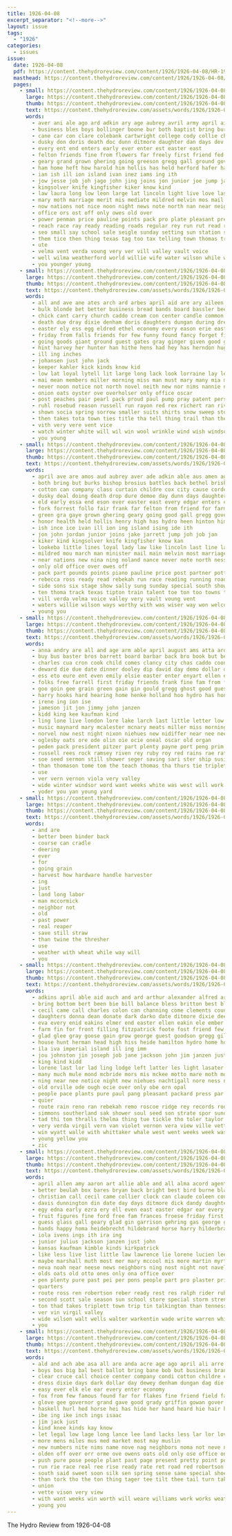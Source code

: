 ```yaml
---
title: 1926-04-08
excerpt_separator: "<!--more-->"
layout: issue
tags:
  - "1926"
categories:
  - issues
issue:
  date: 1926-04-08
  pdf: https://content.thehydroreview.com/content/1926/1926-04-08/HR-1926-04-08.pdf
  masthead: https://content.thehydroreview.com/content/1926/1926-04-08/masthead/HR-1926-04-08.jpg
  pages:
    - small: https://content.thehydroreview.com/content/1926/1926-04-08/small/HR-1926-04-08-01.jpg
      large: https://content.thehydroreview.com/content/1926/1926-04-08/large/HR-1926-04-08-01.jpg
      thumb: https://content.thehydroreview.com/content/1926/1926-04-08/thumbnails/HR-1926-04-08-01.jpg
      text: https://content.thehydroreview.com/assets/words/1926/1926-04-08/HR-1926-04-08-01.txt
      words:
        - aver ani ale ago ard adkin ary age aubrey avril army april aid and all aud august amen alter agent alway are able amarillo
        - business bles boys bollinger boone bur both baptist bring burkhalter begin best bridgeport betty beryl back bethel bride binger big bridges brisk but born broad burks brosius bran begun been bishop boy brought bell
        - cane car con clare colebank cartwright college cody collie church corn cleverly candi cause company caddo cole cold call christ come cotton cordell cloud carl cost claes class civil chief collier carnegie curtain can count county conser cecil claus city
        - dusky don doris death doc dunn ditmore daughter dan days dev der doubt day doing date degree doctor during dash damper daughters dinner deal drew dure dian
        - every ent end enters early ever enter est easter east
        - felton friends fine from flowers far freely first friend fed fork few fie free friday field for foy frank farm fought fare fee former fair
        - geary grand grown ghering going greeson gregg gall ground govern george good given gra glad gordon gut groom governor green glee grace gave gray grays grandson gail grain
        - ham home heft how harold him hollis has held herford hafer haye hinton half hart honor halsell helma honesty homa hamons hay hydro hard hose her helen hence health hilo hold had henry high
        - ian ish ill ion island ivan inez iams ing ith
        - jow jesse job joh jago john jing joins jon junior joe jump jake
        - kingsolver knife kingfisher kiker know kind
        - law laura long low leon large lat lincoln light live love lasley lead laughter like last life little laws lor lighter learn lookeba list line louise lovely lue loyal lad lou lines latter leslie lie lorene
        - mary moth marriage merit mis mediate mildred melvin mos mail mile mention matter most march much many men mable made miss maidens mans music mura miller minister mer mission mar morning more mus medal monday mason mon must may main mcnary mound man
        - now nations not nice noon night news note north nan near neighbors noland nold never nina newton ness nine new nance
        - office ors ost off only owes old over
        - power penman price pauline points pack pro plate pleasant pretty part potter piece perle palm pott post pole plain putt page partner per past people press piano purcell place phillip pounds
        - reach race ray ready reading roads regular rey run rut read running rock rogers ruzicka real ross rebekah rose
        - seo small say school sale seigle sunday setting sun station sally shall stocking simmons shown still sons sell streets steel spoon staple score sides south sue son sixt space set sister show subject sung stockton second street sept stranger sea star staph stage service sherman special see side such schools saturday sermon state santa stange states seed ship she story staples
        - them tice then thing texas tag too tax telling town thomas train trees tom times take ton ties tipton talent tay the thy track than thoma towns thomason tak thou ted taken thyng
        - ute
        - velma vent verda voung very ver vill valley vault voice
        - well wilma weatherford world willie wife water wilson while white williams won wells was ways work winners worthy wide walk week wiser weeks wish wesley waller willia wil william welcome with will
        - you younger young
    - small: https://content.thehydroreview.com/content/1926/1926-04-08/small/HR-1926-04-08-02.jpg
      large: https://content.thehydroreview.com/content/1926/1926-04-08/large/HR-1926-04-08-02.jpg
      thumb: https://content.thehydroreview.com/content/1926/1926-04-08/thumbnails/HR-1926-04-08-02.jpg
      text: https://content.thehydroreview.com/assets/words/1926/1926-04-08/HR-1926-04-08-02.txt
      words:
        - all and ave ane ates arch ard arbes april aid are ary aileen algiers american ago
        - bulk blonde bet better business bread bands board bassler bees brands belle but brown ber been boy bert bone boys buy burgman bows blaine boone bry baby bryson bennett back birth best big
        - chick cant carry church caddo cream con center candle common city came claire centra court carl cake ches cha chamber comes cabbage county char constance can clay come colebank
        - death due dray dixie denham doris daughters dungan during dresser dewey doubt dorothy dinner dark day date
        - easter ely ess egg eldred ethel economy every eason erie east earl
        - friday from falls friends for few funny found fancy forget first free fall far face frank fron fun fair famous fines fox frost finer florsheim florida
        - going goods giant ground guest gates gray ginger given good grit groce glenn george gene garden
        - hint harvey her hunter han hithe hens had hey has herndon hugh him holding honor hard hope harrison home
        - ill ing inches
        - johansen just john jack
        - keeper kahler kick kinds know kid
        - low lat loyal lytell lit large long lack look lorraine lay les love lands life little light line leona leather loretta leaders lower laura land lone lizzie last less lights longer louise like
        - mai mean members miller morning miss man must mary many mia most men money moment mens much mori may march more meuse meal maki made
        - never noon notice not north novel neith new nor nims nannie northern night numbers now
        - onion oats oyster ove overholser only office oscar
        - post peaches pair pearl pack proud paul pump pray patent persons present plenty pickford paper per piet plants pretty plain pany
        - ruhl rosebud reason russell run rayon red rex richert ran river rom
        - shown socia spring sorrow smaller suits shirts snow sweep stock school summer such shells southern stratton stay story summers still saturday style starring smith see son small sam say sunday sahara september ser store smart state season stout south special she subject station states silks
        - then takes tota town ties title tha tell thing trail than the ton touch tone them truly
        - vith very vere vent vice
        - watch winter white will wil win wool wrinkle wind wish windsor wife well weather wee want wear was while with work week
        - you young
    - small: https://content.thehydroreview.com/content/1926/1926-04-08/small/HR-1926-04-08-03.jpg
      large: https://content.thehydroreview.com/content/1926/1926-04-08/large/HR-1926-04-08-03.jpg
      thumb: https://content.thehydroreview.com/content/1926/1926-04-08/thumbnails/HR-1926-04-08-03.jpg
      text: https://content.thehydroreview.com/assets/words/1926/1926-04-08/HR-1926-04-08-03.txt
      words:
        - april ave are amos aud aubrey aver ade adkin able aus amen ago alter amarillo apter ath all august ali and avril aid agent army ard age
        - both bring but burks bishop brosius battles back bethel brisk big bur bridges bollinger block bran blaine begin bride beryl boone betty baptist broad business binger boys burkhalter bridgeport born bell been best begun busi brought
        - cotton can company class curtain childre cox city cause cordell cecil collier cold cloud church carnegie conte carl colebank collie christians car corn chief call christ come chy candi county cane col clare cost cleverly college caddo cody carry
        - dusky deal doing death drop dure demoe day dunn days daughter dash degree daughters dian doc doctor dinner doris date damper doubt during dies drew ditmore
        - eld early essa end eson ever easter east every edgar enters enter evelyn
        - fork forrest follo fair frank far felton from friend for farm friday first free few former fine fee fought freel friends field flowers
        - green gra gaye grown ghering geary going good gall gregg gover given govern groom glee gordon grand gave governor glad grandson gray grays george greeson gram gail gress
        - honor health held hollis henry high has hydro heen hinton him helen ham hard her hin hom halsell hem hart hafer hope harold half home hen had honesty hilo hamons hamon how heir
        - ish ince ice ivan ill ion ing island ising ide ith
        - jon john jordan junior joins jake jarrett jump joh job jan
        - kiker kind kingsolver knife kingfisher know kan
        - lookeba little lines loyal lady law like lincoln last line lasley latter live lou lie list lue lad laws light love leon leader lovely lea lighter lorene large lans long lead land leslie laura louise lack life
        - mildred mou march man minister mail main melvin most marriage matter mura mer mat men mound merit must mcnary morning mare mans mus more mon may many music monday mention mile medal made much maidens miss mason
        - near nations new nina ning noland nance never note north ness news not name nice night neighbors nine noon now
        - only old office over owes off
        - pack part pounds points piano pauline price post partner potter per plate power palm partis pretty past piece pleasant pro place people press pole putt perle pastor pel
        - rebecca ross ready read rebekah run race reading running roads rock rogers rey ray rose reynolds regular ruhl reen reach
        - side sons six stage show sally sung sunday special south shown sale stocking son small saturday ser second stones stange sept space score streets square shall service staples such subject steel state sell schools suit stockton sun street still set star spoon sermon sherman student sides states she setting sang seed school sister see seigle simmons story stranger ship say streams station sea
        - ten thoma track texas tipton train talent toe ton too towns tax tay tor town thou thelma thomason ties tag ted thyng them then tice taken than the thomas take trees tom tak
        - vill verda velma voice valley very vault voung vent
        - waters willie wilson ways worthy with was wiser way won welcome water world wilma week while wide weatherford weeks williams well wile winners wife william wesley walk wish work wells waller will
        - young you
    - small: https://content.thehydroreview.com/content/1926/1926-04-08/small/HR-1926-04-08-04.jpg
      large: https://content.thehydroreview.com/content/1926/1926-04-08/large/HR-1926-04-08-04.jpg
      thumb: https://content.thehydroreview.com/content/1926/1926-04-08/thumbnails/HR-1926-04-08-04.jpg
      text: https://content.thehydroreview.com/assets/words/1926/1926-04-08/HR-1926-04-08-04.txt
      words:
        - anna andry are all and age arm able april august ams atta ard arts ald america alfred ani alexander
        - buy bus baster bros barrett board barbar back bro book but berwick butler bill bartgis byron block books blizzard billie bryson been better
        - charles cua cron cook child comes clancy city chas caddo coon copus colon cox cedar clerk claney county cal check crissman can cole clarence colony came call childers clair cattle caller crane certain chambers collier chest
        - deward die due date dinner dooley dip david day demo dollar donte daughter
        - ess eto eure ent even emily elsie easter enter enyart ellen evans ella epperly end esther edgington every eid eakins elle emery elvera earnest ethel earl
        - folks free farrell first friday friends frank fine fam from field frid for fallen felton fish farm fire friesen faster famous fost
        - goo goin gee grain green gain gin gould gregg ghost good guest gaylor given grace george general guy
        - harry hooks hard hearing home henke holland hoo hydro has hon her harp hasbrook heron held hearty homes house herndon had henry hendon hada hattie
        - irene ing ion ise
        - jameson jit jon jimmy john janzen
        - kidd king kee kaufman kind
        - ling lone live london lore lake larch last little letter low lorene let lord law long
        - music maynard mary mcalester mcnary meats miller miss morning mile means mauk mena mae money must monday men monarch mond menary most mar mon meal mckay mose mound morgan made
        - norvel now nest night nixon niehues new nidiffer near nee need
        - oglesby oats ore ode olin oie ocie oneal oscar old organ
        - peden pack president pitzer part plenty payne port peng prim pretty ping public powder packard people price place pent plant past painting
        - russell rees rock ramsey riven rey ruby roy red rains rae rates rockhold ralph rat ridge reno ray ruth rowland
        - soe seed sermon still shower seger saving sari ster ship susie standard supper state seeds sama sor soi save sun shanks subject ser seal say spring speech stewart sup smith shawnee sunday set saturday sick shown sees said silk sien summer store shen school see sermons schoo siege south strong spain suter sad she
        - than thomason tome tom the teach thomas tha thurs tie triplett tailor taken tipton take thelma them
        - use
        - ver vern vernon viola very valley
        - wide winter windsor word want weeks white was west will work won wife week wind way wilson wes williams wish working whiteman write wool wit with weather went wetherbee why
        - yoder you yan young yard
    - small: https://content.thehydroreview.com/content/1926/1926-04-08/small/HR-1926-04-08-05.jpg
      large: https://content.thehydroreview.com/content/1926/1926-04-08/large/HR-1926-04-08-05.jpg
      thumb: https://content.thehydroreview.com/content/1926/1926-04-08/thumbnails/HR-1926-04-08-05.jpg
      text: https://content.thehydroreview.com/assets/words/1926/1926-04-08/HR-1926-04-08-05.txt
      words:
        - and are
        - better been binder back
        - course can cradle
        - deering
        - ever
        - for
        - going grain
        - harvest how hardware handle harvester
        - ing
        - just
        - land long labor
        - man mccormick
        - neighbor not
        - old
        - past power
        - real reaper
        - save still straw
        - than twine the thresher
        - use
        - weather with wheat while way will
        - you
    - small: https://content.thehydroreview.com/content/1926/1926-04-08/small/HR-1926-04-08-06.jpg
      large: https://content.thehydroreview.com/content/1926/1926-04-08/large/HR-1926-04-08-06.jpg
      thumb: https://content.thehydroreview.com/content/1926/1926-04-08/thumbnails/HR-1926-04-08-06.jpg
      text: https://content.thehydroreview.com/assets/words/1926/1926-04-08/HR-1926-04-08-06.txt
      words:
        - adkins april able aid auch and ard arthur alexander alfred art ace appleman are acy arm auxier angeles acres ater ale avis arline acord all atterberry allen alma
        - bring bottom bert been bie bill balance bless britton best blanch bay bickel bro beatty bila bethel bishop berry blose bride business bers but better baki belle bridgeport bob butler brown boy bud bis billy blanchard barnes
        - cecil came call charles colon can channing come clements county cleopatra crosswhite captain claude crane college clara cheseldine cone counts cau comi cane cold class col cot caddo cavendish choice corn cloud carver cox cope cooper caller church cook cheese cogar carte callin cour city chair carnegie cotterell
        - daughters donna dean donate dark darko date ditmore dixie deer dorn day david days dinner daughter during dane
        - eva every enid eakins elmer end easter ellen eakin ele ember everett edna egge ethel earl english ent elk
        - farm fin for front filling fitzpatrick foote fost friend few fear fast first frank flock falls fish field frida florida fleeman floyd friday fred felton friends freshman fern from
        - glad glee gray goose gain grow george guest goodson gregg gilmore grace gibbs good german getting gilchrist game governor
        - house hunt herman head high hiss heide hamilton hydro home hon henry holi hoo horse haye hol herndon hundred huss holker hubert hall hinton hope hazel halls haviland helen how hamond hail held had howard happ hal him hot her homes hour
        - ila iva imperial island ill ing imm
        - jou johnston jin joseph job jane jackson john jim janzen just jimmie joe
        - king kind kidd
        - lorene last lor lad ling lodge left latter les light lasater lucile lulu leghorn lead ladd lim lena long like lovely los
        - many much mule mond mcbride mors mis mckee motto mare moth most mile mary made marjorie members morris morning mil miller marshall mcnary mollie moore mer mak magnolia mules major mason monday meats miss miles might macallister mares
        - ning near nee notice night new niehues nachtigall nore ness not nora nay nims now noon
        - old orville ode ough ocie over only obe orn opal
        - people pace plants pure paul pang pleasant packard press par plan pee power place per plenty pearl past popp present part
        - quier
        - route rain reno ran rebekah remo roscoe ridge rey records room relic ruthie rhode ridenour ros ret ruby ray rent robert rec reading roy rogers rock ruth
        - simmons southerland sak shower soul seed son strate spor sunday subject smith smooth sow spring she second steeley saturday sun stormy stock springs sea seward station school see service stover stecker sal schmidt sudar stange sat south setting sons snow sis stott sale steiner shaw stiles shade shor sor soon star storm sues scott sister
        - tad thi tom thralls thelma thing tue tickle tho toler taylor toor tone tia tonic tra tor than the them twiggs tee ture toulouse team thu town thrush theron
        - very verda virgil vern van violet vernon vera view ville vette
        - win wyatt walle with whittaker whale west went weeks week was words wish waller want way white watt wall water wife wheeler work will weatherford worthy well
        - young yellow you
        - zic
    - small: https://content.thehydroreview.com/content/1926/1926-04-08/small/HR-1926-04-08-07.jpg
      large: https://content.thehydroreview.com/content/1926/1926-04-08/large/HR-1926-04-08-07.jpg
      thumb: https://content.thehydroreview.com/content/1926/1926-04-08/thumbnails/HR-1926-04-08-07.jpg
      text: https://content.thehydroreview.com/assets/words/1926/1926-04-08/HR-1926-04-08-07.txt
      words:
        - april allen amy aaron art allie able and all alma acord agent age aba alva ard are anna
        - better beulah box bares bryan back bright best bird burne blagg bill bernard buyers baby brands brecht but buy boys blue bell bank bring bickell been brings
        - christian call cecil came collier clock can claude coleen courts charley clyde clarence city cordell calis col crosswhite cedar charlie cheap clerk carl custer cone child car carry come cry carnegie chick charles company chronic cotton
        - davis dunnington din date day days ditmore dick dandy daughter dewey demotte dinner during dalke davenport door delbert dee deal doak
        - egy edna early ezra ery ell even east easter edgar ear every emerson ene easy els end elsie ent eichelberger
        - fruit figures fine ford free fam frances froese friday first frida fresh folsom from fred farm fry field fire forget few for friend
        - guess glass gall geary glad gin garrison gehring gas george guest gilchrist gilmore ger good glen gordon given getting
        - hands happy homa heidebrecht hildebrand horse harry hilderbrand how hinton henke harold hot half hood hay heart hatfield had hom hore henry harper hens heide hunt hen hodge hydro her home hopewell harns house
        - iola ivens ings ith ira ing
        - junior julius jackson janzen just john
        - kansas kaufman kimble kinds kirkpatrick
        - like less live list little law lawrence lie lorene lucien lee leonard lady lay let lohrengel large las last lucile lap lack long lose life
        - maybe marshall muth most mer mary mccool mis more martin myrtle money mill made may mile miller many mon miss mans marietta melvin monday man moore mcalester matilda
        - neva noah near neese news neighbors ning nost night not navel neighbor nees ner ned north nato now nick
        - olds oats old otto ones only ona office over
        - pen plenty pure past pei per pons people part pro plaster price pies pugh pleasant pitzer pie place pay pool
        - quarters
        - route ross ren robertson reber ready rest res ralph rider ruhl roark rel rogers running roy russell run rosa rather red rust reason radio ruby records raetz reading ran russ
        - second scott sale season sun school store special storm strength som set sund sam supper sales see simmons seen sunday snow sells seek seed save story saving son smith south smit sack sons said side safe seem stock still sister streets saturday she star sell spain stran service
        - ton thad takes triplett town trip tin talkington than tennessee tri the track trull thelma thomas tees ting tee try thom them till
        - ver vin virgil valley
        - wide wilson walt wells walter warkentin wade write warren white won western will well while went week was way war wife wesley wind with washita word watch walk
        - you
    - small: https://content.thehydroreview.com/content/1926/1926-04-08/small/HR-1926-04-08-08.jpg
      large: https://content.thehydroreview.com/content/1926/1926-04-08/large/HR-1926-04-08-08.jpg
      thumb: https://content.thehydroreview.com/content/1926/1926-04-08/thumbnails/HR-1926-04-08-08.jpg
      text: https://content.thehydroreview.com/assets/words/1926/1926-04-08/HR-1926-04-08-08.txt
      words:
        - ald and ach abe asa all are anda acre age ago april ali arre art ane
        - boys bos big bal best ballot bring bane bob but business brand bach brown bers better bales black bly begin bei buy bench been back
        - clear cruce call choice center company condi cotton childre coats coke corn city cree chamber cot car character centa came come cause col can common
        - dress dixie days dark dollar day dewey denham dungan dag die dax dies ditch
        - easy ever elk ele ear every enter economy
        - fox from few famous found far for flakes fine friend field farmer friends fast frost foo fall
        - glove gee governor grand gave good grady griffin gowan gover govern gallon
        - haskell hurl hed horse hei has hide her hand heard hie hair harmony had hose handy hinton him hal house how
        - ibe ing ike inch ings isaac
        - jim jack just
        - kind knee kinds kay know
        - let legal low lage long lance lee land lacks less lar lor lovin light lower late
        - more mens miles mus med market most may muslin
        - new numbers nite nims name nove nag neighbors noma not neve nation nee nutter now nor
        - olden off over orr orme ove owens oats old only ose office ono overholser
        - push pure pose people plant past page present pretty point points pair pace pastor power profit price per pull pate peoples pleasure
        - run rie race real ree rise ready rate ret road red robertson reas
        - south said sweet soon silk sen spring sense sane special shoe second summer saturday she stine sale sey state smart show see sal southern soul sock shirts six store suits sin shi socks stranger sae service states
        - than tork tho the ton thing tager tee tilt thee tail turn take trapp them
        - union
        - vette vison very view
        - with want weeks win worth will weare williams work works weatherford way wheel wit word why was white world wary wear
        - young you
---
```


The Hydro Review from 1926-04-08

<!--more-->

